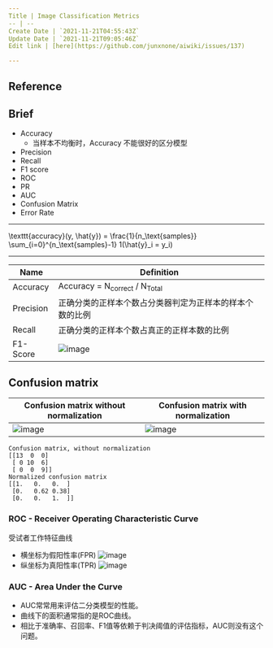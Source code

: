 ```yaml
---
Title | Image Classification Metrics
-- | --
Create Date | `2021-11-21T04:55:43Z`
Update Date | `2021-11-21T09:05:46Z`
Edit link | [here](https://github.com/junxnone/aiwiki/issues/137)

---
```

## Reference

## Brief
- Accuracy
  - 当样本不均衡时，Accuracy 不能很好的区分模型
- Precision
- Recall
- F1 score
- ROC
- PR
- AUC
- Confusion Matrix
- Error Rate

---

\texttt{accuracy}(y, \hat{y}) = \frac{1}{n_\text{samples}} \sum_{i=0}^{n_\text{samples}-1} 1(\hat{y}_i = y_i)

---

Name | Definition
-- | --
Accuracy | Accuracy = N<sub>correct</sub> / N<sub>Total</sub>
Precision | 正确分类的正样本个数占分类器判定为正样本的样本个数的比例
Recall | 正确分类的正样本个数占真正的正样本数的比例
F1-Score | ![image](https://user-images.githubusercontent.com/2216970/60110790-3ff31400-979f-11e9-9349-15c9b84d7099.png)



## Confusion matrix

Confusion matrix without normalization| Confusion matrix with normalization
-- | --
![image](https://user-images.githubusercontent.com/2216970/54807154-49a83f80-4cb7-11e9-9704-696ad5a13047.png) | ![image](https://user-images.githubusercontent.com/2216970/54807161-4f9e2080-4cb7-11e9-9501-7f464858fb79.png)

```
Confusion matrix, without normalization
[[13  0  0]
 [ 0 10  6]
 [ 0  0  9]]
Normalized confusion matrix
[[1.   0.   0.  ]
 [0.   0.62 0.38]
 [0.   0.   1.  ]]
```

### ROC - Receiver Operating Characteristic Curve
受试者工作特征曲线
- 横坐标为假阳性率(FPR)
![image](https://user-images.githubusercontent.com/2216970/60111139-f9ea8000-979f-11e9-9832-ec36e1592a74.png)
- 纵坐标为真阳性率(TPR)
![image](https://user-images.githubusercontent.com/2216970/60111167-07076f00-97a0-11e9-91e2-45a834874a2b.png)

### AUC - Area Under the Curve

- AUC常常用来评估二分类模型的性能。
- 曲线下的面积通常指的是ROC曲线。
- 相比于准确率、召回率、F1值等依赖于判决阈值的评估指标，AUC则没有这个问题。


